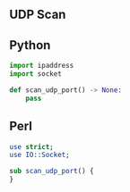 ## UDP Scan

## Python

```python
import ipaddress
import socket

def scan_udp_port() -> None:
	pass
```

## Perl

```perl
use strict;
use IO::Socket;

sub scan_udp_port() {
}
```